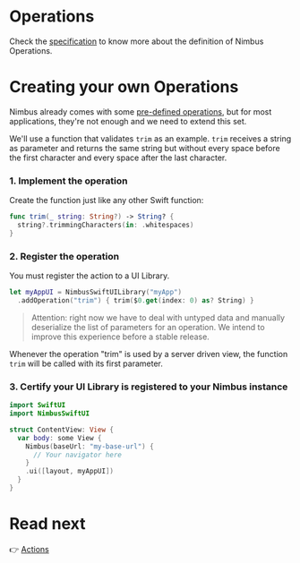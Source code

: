 # Operations
Check the [specification](/specification/operation.md) to know more about the definition of Nimbus Operations.

# Creating your own Operations
Nimbus already comes with some [pre-defined operations](/specification/default-operations.md), but for most applications, they're not enough and we
need to extend this set.

We'll use a function that validates `trim` as an example. `trim` receives a string as parameter and returns the same string but without every space before the
first character and every space after the last character.

### 1. Implement the operation
Create the function just like any other Swift function:

```swift
func trim(_ string: String?) -> String? {
  string?.trimmingCharacters(in: .whitespaces)
}
```

### 2. Register the operation
You must register the action to a UI Library.

```swift
let myAppUI = NimbusSwiftUILibrary("myApp")
  .addOperation("trim") { trim($0.get(index: 0) as? String) }
```

> Attention: right now we have to deal with untyped data and manually deserialize the list of parameters for an operation. We intend to improve this
experience before a stable release.

Whenever the operation "trim" is used by a server driven view, the function `trim` will be called with its first parameter. 

### 3. Certify your UI Library is registered to your Nimbus instance
```swift
import SwiftUI
import NimbusSwiftUI

struct ContentView: View {
  var body: some View {
    Nimbus(baseUrl: "my-base-url") {
      // Your navigator here
    }
    .ui([layout, myAppUI])
  }
}
```

# Read next
:point_right: [Actions](action.md)
